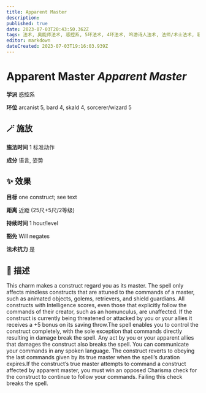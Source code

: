 ```yaml
---
title: Apparent Master
description: 
published: true
date: 2023-07-03T20:43:50.362Z
tags: 法术, 奥能师法术, 惑控系, 5环法术, 4环法术, 吟游诗人法术, 法师/术士法术, 歌者法术
editor: markdown
dateCreated: 2023-07-03T19:16:03.939Z
---
```


# **Apparent Master** *Apparent Master*

**学派** 惑控系 

**环位** arcanist 5, bard 4, skald 4, sorcerer/wizard 5

## 🪄 施放

**施法时间** 1 标准动作

**成分** 语言, 姿势

## ✨ 效果 

**目标** one construct; see text 

**距离** 近距 (25尺+5尺/2等级)  

**持续时间** 1 hour/level 

**豁免** Will negates

**法术抗力** 是

## 📖 描述

This charm makes a construct regard you as its master. The spell only affects mindless constructs that are attuned to the commands of a master, such as animated objects, golems, retrievers, and shield guardians. All constructs with Intelligence scores, even those that explicitly follow the commands of their creator, such as an homunculus, are unaffected. If the construct is currently being threatened or attacked by you or your allies it receives a +5 bonus on its saving throw.The spell enables you to control the construct completely, with the sole exception that commands directly resulting in damage break the spell. Any act by you or your apparent allies that damages the construct also breaks the spell. You can communicate your commands in any spoken language. The construct reverts to obeying the last commands given by its true master when the spell&rsquo;s duration expires.If the construct&rsquo;s true master attempts to command a construct affected by apparent master, you must win an opposed Charisma check for the construct to continue to follow your commands. Failing this check breaks the spell.
    